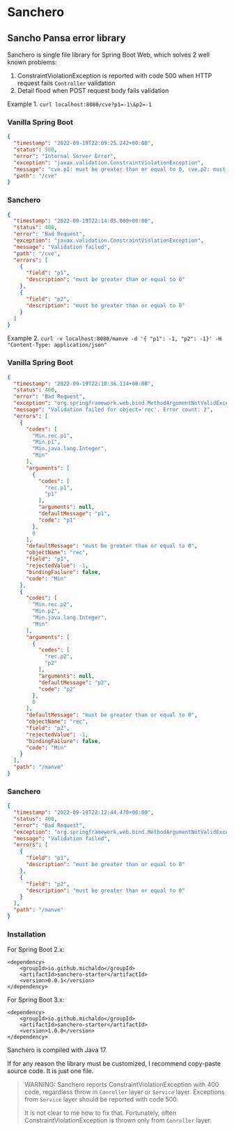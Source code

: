 # Sanchero
## Sancho Pansa error library

Sanchero is single file library for Spring Boot Web, which solves 2 well known problems:

1. ConstraintViolationException is reported with code 500 when HTTP request fails `Controller` validation
2. Detail flood when POST request body fails validation

Example 1. `curl localhost:8080/cve?p1=-1\&p2=-1`
### Vanilla Spring Boot
```json
{
  "timestamp": "2022-09-19T22:09:25.242+00:00",
  "status": 500,
  "error": "Internal Server Error",
  "exception": "javax.validation.ConstraintViolationException",
  "message": "cve.p1: must be greater than or equal to 0, cve.p2: must be greater than or equal to 0",
  "path": "/cve"
}
```
### Sanchero
```json
{
  "timestamp": "2022-09-19T22:14:05.060+00:00",
  "status": 400,
  "error": "Bad Request",
  "exception": "javax.validation.ConstraintViolationException",
  "message": "Validation failed",
  "path": "/cve",
  "errors": [
    {
      "field": "p1",
      "description": "must be greater than or equal to 0"
    },
    {
      "field": "p2",
      "description": "must be greater than or equal to 0"
    }
  ]
}
```

Example 2. `curl -v localhost:8080/manve -d '{ "p1": -1, "p2": -1}' -H "Content-Type: application/json"`
### Vanilla Spring Boot
```json
{
  "timestamp": "2022-09-19T22:10:36.114+00:00",
  "status": 400,
  "error": "Bad Request",
  "exception": "org.springframework.web.bind.MethodArgumentNotValidException",
  "message": "Validation failed for object='rec'. Error count: 2",
  "errors": [
    {
      "codes": [
        "Min.rec.p1",
        "Min.p1",
        "Min.java.lang.Integer",
        "Min"
      ],
      "arguments": [
        {
          "codes": [
            "rec.p1",
            "p1"
          ],
          "arguments": null,
          "defaultMessage": "p1",
          "code": "p1"
        },
        0
      ],
      "defaultMessage": "must be greater than or equal to 0",
      "objectName": "rec",
      "field": "p1",
      "rejectedValue": -1,
      "bindingFailure": false,
      "code": "Min"
    },
    {
      "codes": [
        "Min.rec.p2",
        "Min.p2",
        "Min.java.lang.Integer",
        "Min"
      ],
      "arguments": [
        {
          "codes": [
            "rec.p2",
            "p2"
          ],
          "arguments": null,
          "defaultMessage": "p2",
          "code": "p2"
        },
        0
      ],
      "defaultMessage": "must be greater than or equal to 0",
      "objectName": "rec",
      "field": "p2",
      "rejectedValue": -1,
      "bindingFailure": false,
      "code": "Min"
    }
  ],
  "path": "/manve"
}
```
### Sanchero
```json
{
  "timestamp": "2022-09-19T22:12:44.470+00:00",
  "status": 400,
  "error": "Bad Request",
  "exception": "org.springframework.web.bind.MethodArgumentNotValidException",
  "message": "Validation failed",
  "errors": [
    {
      "field": "p1",
      "description": "must be greater than or equal to 0"
    },
    {
      "field": "p2",
      "description": "must be greater than or equal to 0"
    }
  ],
  "path": "/manve"
}
```

### Installation

For Spring Boot 2.x:

    <dependency>
        <groupId>io.github.michaldo</groupId>
        <artifactId>sanchero-starter</artifactId>
        <version>0.0.1</version>
    </dependency>

For Spring Boot 3.x:

    <dependency>
        <groupId>io.github.michaldo</groupId>
        <artifactId>sanchero-starter</artifactId>
        <version>1.0.0</version>
    </dependency>

Sanchero is compiled with Java 17.

If for any reason the library must be customized, I recommend copy-paste source code. It is just one file.

> WARNING: Sanchero reports ConstraintViolationException with 400 code, 
> regardless throw in `Conroller` layer or `Service` layer. Exceptions from `Service` layer should be reported
> with code 500.
> 
> It is not clear to me how to fix that. Fortunately, often ConstraintViolationException is thrown only from
> `Conroller` layer.

